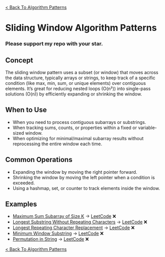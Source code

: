 [< Back To Algorithm Patterns](../../)

# Sliding Window Algorithm Patterns
### Please support my repo with your star.

## Concept
The sliding window pattern uses a subset (or window) that moves across the data structure, typically arrays or strings, to keep track of a specific condition (like max, min, sum, or unique elements) over contiguous elements. It’s great for reducing nested loops (O(n²)) into single-pass solutions (O(n)) by efficiently expanding or shrinking the window.

## When to Use
- When you need to process contiguous subarrays or substrings.
- When tracking sums, counts, or properties within a fixed or variable-sized window.
- When optimizing for minimal/maximal subarray results without reprocessing the entire window each time.

## Common Operations
- Expanding the window by moving the right pointer forward.
- Shrinking the window by moving the left pointer when a condition is exceeded.
- Using a hashmap, set, or counter to track elements inside the window.

## Examples
- [Maximum Sum Subarray of Size K]() → [LeetCode](https://leetcode.com/problems/maximum-average-subarray-i/) ❌
- [Longest Substring Without Repeating Characters]() → [LeetCode](https://leetcode.com/problems/longest-substring-without-repeating-characters/) ❌
- [Longest Repeating Character Replacement]() → [LeetCode](https://leetcode.com/problems/longest-repeating-character-replacement/) ❌
- [Minimum Window Substring]() → [LeetCode](https://leetcode.com/problems/minimum-window-substring/) ❌
- [Permutation in String]() → [LeetCode](https://leetcode.com/problems/permutation-in-string/) ❌

[< Back To Algorithm Patterns](../../)
